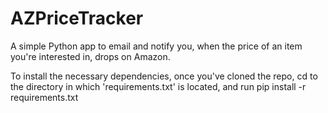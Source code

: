 # AZPriceTracker
A simple Python app to email and notify you, when the price of an item you're interested in, drops on Amazon.  

To install the necessary dependencies, once you've cloned the repo, cd to the directory in which 'requirements.txt' is located, and run pip install -r requirements.txt
